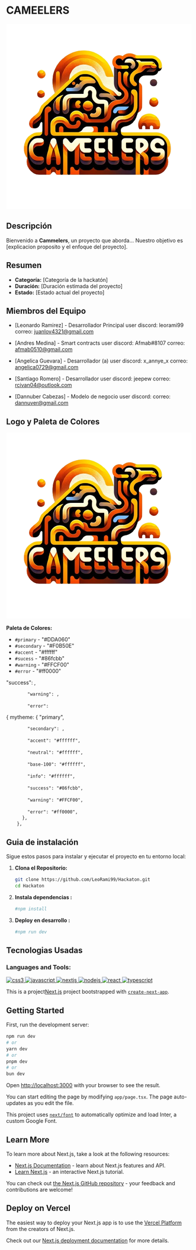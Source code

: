 # CAMEELERS

![Logo del Proyecto](https://github.com/Aguevarab0729/Hackaton/blob/main/public/images/CameelersIcon.png)

## Descripción

Bienvenido a **Cammelers**, un proyecto que aborda...
Nuestro objetivo es [explicacion proposito y el enfoque del proyecto].

## Resumen

- **Categoría:** [Categoría de la hackatón]
- **Duración:** [Duración estimada del proyecto]
- **Estado:** [Estado actual del proyecto]

## Miembros del Equipo

- [Leonardo Ramirez] - Desarrollador Principal
    user discord:  leorami99
    correo: juanlov4321@gmail.com

- [Andres Medina] - Smart contracts 
    user discord:  Afmab#8107
    correo: afmab0510@gmail.com

- [Angelica Guevara] - Desarrollador (a)
    user discord: x_annye_x
    correo: angelica0729@gmail.com

- [Santiago Romero] - Desarrollador
    user discord:  jeepew
    correo: rcivan04@outlook.com

- [Dannuber Cabezas] - Modelo de negocio 
    user discord: 
    correo: dannuver@gmail.com

## Logo y Paleta de Colores

![Logo del Proyecto](https://github.com/Aguevarab0729/Hackaton/blob/main/public/images/CameelersIcon.png)

**Paleta de Colores:**

- `#primary` - "#DDA060"
- `#secondary` - "#F0B50E"
- `#accent` - "#ffffff"
- `#sucess` - "#86fcbb"
- `#warning` - "#FFCF00"
- `#error` - "#ff0000"

"success": ,

            "warning": ,

            "error": 

{
          mytheme: {
            "primary",

            "secondary": ,

            "accent": "#ffffff",

            "neutral": "#ffffff",

            "base-100": "#ffffff",

            "info": "#ffffff",

            "success": "#86fcbb",

            "warning": "#FFCF00",

            "error": "#ff0000",
          },
        },

## Guia de instalación

Sigue estos pasos para instalar y ejecutar el proyecto en tu entorno local:

1. **Clona el Repositorio:**
   ```bash
   git clone https://github.com/LeoRami99/Hackaton.git
   cd Hackaton
2. **Instala dependencias :**
    ```bash
   #npm install 
3. **Deploy en desarrollo :**
    ```bash
   #npm run dev

## Tecnologias Usadas

<h3 align="left">Languages and Tools:</h3>
<p align="left"> <a href="https://www.w3schools.com/css/" target="_blank" rel="noreferrer"> <img src="https://raw.githubusercontent.com/devicons/devicon/master/icons/css3/css3-original-wordmark.svg" alt="css3" width="40" height="40"/> </a> <a href="https://developer.mozilla.org/en-US/docs/Web/JavaScript" target="_blank" rel="noreferrer"> <img src="https://raw.githubusercontent.com/devicons/devicon/master/icons/javascript/javascript-original.svg" alt="javascript" width="40" height="40"/> </a> <a href="https://nextjs.org/" target="_blank" rel="noreferrer"> <img src="https://cdn.worldvectorlogo.com/logos/nextjs-2.svg" alt="nextjs" width="40" height="40"/> </a> <a href="https://nodejs.org" target="_blank" rel="noreferrer"> <img src="https://raw.githubusercontent.com/devicons/devicon/master/icons/nodejs/nodejs-original-wordmark.svg" alt="nodejs" width="40" height="40"/> </a> <a href="https://reactjs.org/" target="_blank" rel="noreferrer"> <img src="https://raw.githubusercontent.com/devicons/devicon/master/icons/react/react-original-wordmark.svg" alt="react" width="40" height="40"/> </a> <a href="https://www.typescriptlang.org/" target="_blank" rel="noreferrer"> <img src="https://raw.githubusercontent.com/devicons/devicon/master/icons/typescript/typescript-original.svg" alt="typescript" width="40" height="40"/> </a> </p>


This is a project[Next.js](https://nextjs.org/) project bootstrapped with [`create-next-app`](https://github.com/vercel/next.js/tree/canary/packages/create-next-app).

## Getting Started

First, run the development server:

```bash
npm run dev
# or
yarn dev
# or
pnpm dev
# or
bun dev
```

Open [http://localhost:3000](http://localhost:3000) with your browser to see the result.

You can start editing the page by modifying `app/page.tsx`. The page auto-updates as you edit the file.

This project uses [`next/font`](https://nextjs.org/docs/basic-features/font-optimization) to automatically optimize and load Inter, a custom Google Font.

## Learn More

To learn more about Next.js, take a look at the following resources:

- [Next.js Documentation](https://nextjs.org/docs) - learn about Next.js features and API.
- [Learn Next.js](https://nextjs.org/learn) - an interactive Next.js tutorial.

You can check out [the Next.js GitHub repository](https://github.com/vercel/next.js/) - your feedback and contributions are welcome!

## Deploy on Vercel

The easiest way to deploy your Next.js app is to use the [Vercel Platform](https://vercel.com/new?utm_medium=default-template&filter=next.js&utm_source=create-next-app&utm_campaign=create-next-app-readme) from the creators of Next.js.

Check out our [Next.js deployment documentation](https://nextjs.org/docs/deployment) for more details.
